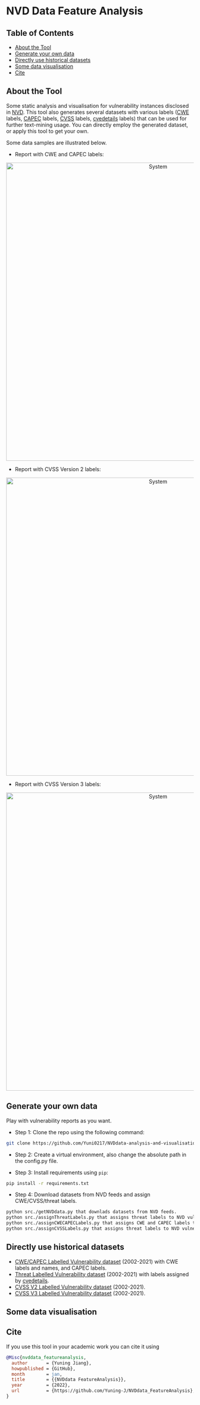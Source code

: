 # NVD Data Feature Analysis

<!-- TABLE OF CONTENTS -->
## Table of Contents

* [About the Tool](#about-the-tool)
* [Generate your own data](#generate-your-own-data)
* [Directly use historical datasets](#directly-use-historical-datasets)
* [Some data visualisation](#some-data-visualisation)
* [Cite](#cite)

## About the Tool
Some static analysis and visualisation for vulnerability instances disclosed in [NVD](https://nvd.nist.gov/vuln/full-listing). This tool also generates several datasets with various labels ([CWE](https://cwe.mitre.org/index.html) labels, [CAPEC](https://capec.mitre.org/index.html) labels, [CVSS](https://www.first.org/cvss/specification-document) labels, [cvedetails](https://www.cvedetails.com/vulnerabilities-by-types.php) labels) that can be used for further text-mining usage. You can directly employ the generated dataset, or apply this tool to get your own. 

Some data samples are illustrated below.

- Report with CWE and CAPEC labels:
<p align="center">
<img src="https://github.com/Yuning-J/NVDdata-analysis-and-visualisation/blob/main/labelledDataset/samplePic/dataSample_cwecapec.png" alt="System" width="800px">
</p>

- Report with CVSS Version 2 labels:
<p align="center">
<img src="https://github.com/Yuning-J/NVDdata-analysis-and-visualisation/blob/main/labelledDataset/samplePic/dataSample_cvssv2.png" alt="System" width="800px">
</p>

- Report with CVSS Version 3 labels:
<p align="center">
<img src="https://github.com/Yuning-J/NVDdata-analysis-and-visualisation/blob/main/labelledDataset/samplePic/dataSample_cvssv3.png" alt="System" width="800px">
</p>

## Generate your own data
Play with vulnerability reports as you want. 

- Step 1: Clone the repo using the following command:
```bash
git clone https://github.com/Yuni0217/NVDdata-analysis-and-visualisation.git 
```
- Step 2: Create a virtual environment, also change the absolute path in the config.py file.

- Step 3: Install requirements using `pip`:
```bash
pip install -r requirements.txt
```
- Step 4: Download datasets from NVD feeds and assign CWE/CVSS/threat labels.
```bash
python src./getNVDdata.py that downlads datasets from NVD feeds.
python src./assignThreatLabels.py that assigns threat labels to NVD vulnerabilities.
python src./assignCWECAPECLabels.py that assigns CWE and CAPEC labels to NVD vulnerabilities.
python src./assignCVSSLabels.py that assigns threat labels to NVD vulnerabilities.
```

## Directly use historical datasets

- [CWE/CAPEC Labelled Vulnerability dataset](https://github.com/Yuning-J/NVDdata-analysis-and-visualisation/tree/main/labelledDataset/reportsWithCVSSV2Labels) (2002-2021) with CWE labels and names, and CAPEC labels.  
- [Threat Labelled Vulnerability dataset](https://github.com/Yuning-J/NVDdata-analysis-and-visualisation/tree/main/labelledDataset/reportsWithThreatLabels) (2002-2021) with labels assigned by [cvedetails](https://www.cvedetails.com/vulnerabilities-by-types.php).
- [CVSS V2 Labelled Vulnerability dataset](https://github.com/Yuning-J/NVDdata-analysis-and-visualisation/tree/main/labelledDataset/reportsWithCVSSV2Labels) (2002-2021).
- [CVSS V3 Labelled Vulnerability dataset](https://github.com/Yuning-J/NVDdata-analysis-and-visualisation/tree/main/labelledDataset/reportsWithCVSSV3Labels)  (2002-2021).


## Some data visualisation




## Cite

If you use this tool in your academic work you can cite it using

```bibtex
@Misc{nvddata_featureanalysis,
  author       = {Yuning Jiang},
  howpublished = {GitHub},
  month        = jan,
  title        = {{NVDdata FeatureAnalysis}},
  year         = {2022},
  url          = {https://github.com/Yuning-J/NVDdata_FeatureAnalysis},
}
```
